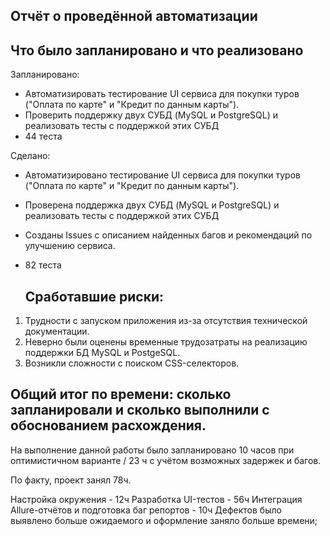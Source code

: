## Отчёт о проведённой автоматизации

## Что было запланировано и что реализовано

Запланировано:
- Автоматизировать тестирование UI сервиса для покупки туров ("Оплата по карте" и "Кредит по данным карты").
- Проверить поддержку двух СУБД (MySQL и PostgreSQL) и реализовать тесты с поддержкой этих СУБД
- 44 теста

Сделано:
- Автоматизировано тестирование UI сервиса для покупки туров ("Оплата по карте" и "Кредит по данным карты").
- Проверена поддержка двух СУБД (MySQL и PostgreSQL) и реализовать тесты с поддержкой этих СУБД
- Созданы Issues с описанием найденных багов и рекомендаций по улучшению сервиса.
- 82 теста

  ## Сработавшие риски:
1. Трудности с запуском приложения из-за отсутствия технической документации.
2. Неверно были оценены временные трудозатраты на реализацию поддержки БД MySQL и PostgeSQL.
3. Возникли сложности с поиском CSS-селекторов.

## Общий итог по времени: сколько запланировали и сколько выполнили с обоснованием расхождения.
На выполнение данной работы было запланировано 10 часов при оптимистичном варианте / 23 ч с учётом возможных задержек и багов. 

По факту, проект занял 78ч.

Настройка окружения - 12ч
Разработка UI-тестов - 56ч
Интеграция Allure-отчётов и подготовка баг репортов - 10ч Дефектов было выявлено больше ожидаемого и оформление заняло больше времени;
